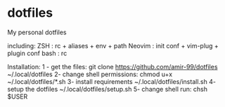 # dotfiles
My personal dotfiles

including:
  ZSH : rc + aliases + env + path
  Neovim : init conf + vim-plug + plugin conf
  bash : rc

Installation:
  1 - get the files: 
    git clone https://github.com/amir-99/dotfiles ~/.local/dotfiles
  2- change shell permissions:
    chmod u+x ~/.local/dotfiles/*.sh
  3- install requirements
    ~/.local/dotfiles/install.sh
  4- setup the dotfiles
    ~/.local/dotfiles/setup.sh
  5- change shell run:
    chsh $USER
